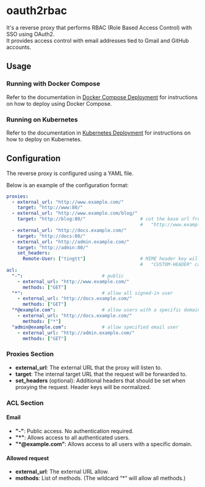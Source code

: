 # oauth2rbac

It's a reverse proxy that performs RBAC (Role Based Access Control) with SSO using OAuth2.  
It provides access control with email addresses tied to Gmail and GitHub accounts.

## Usage

### Running with Docker Compose

Refer to the documentation in [Docker Compose Deployment](.docs/deploy/docker/README.md) for instructions on how to deploy using Docker Compose.

### Running on Kubernetes

Refer to the documentation in [Kubernetes Deployment](.docs/deploy/k8s/README.md) for instructions on how to deploy on Kubernetes.


## Configuration

The reverse proxy is configured using a YAML file.

Below is an example of the configuration format:

```yaml
proxies:
  - external_url: "http://www.example.com/"
    target: "http://www:80/"
  - external_url: "http://www.example.com/blog/"
    target: "http://blog:80/"                    # cut the base url from request path with trailing slash "target"
                                                 #   "http://www.example.com/blog/1" proxy to "http:/blog:80/1"
  - external_url: "http://docs.example.com/"
    target: "http://docs:80/"
  - external_url: "http://admin.example.com/"
    target: "http://admin:80/"
    set_headers:
      Remote-User: ["tingtt"]                    # MIME header key will be normalized
                                                 #   "CUSTOM-HEADER" canonicalize to "Custom-Header"
acl:
  "-":                             # public
    - external_url: "http://www.example.com/"
      methods: ["GET"]
  "*":                             # allow all signed-in user
    - external_url: "http://docs.example.com/"
      methods: ["GET"]
  "*@example.com":                 # allow users with a specific domain
    - external_url: "http://docs.example.com/"
      methods: ["*"]
  "admin@example.com":             # allow specified email user
    - external_url: "http://admin.example.com/"
      methods: ["GET"]
```

### Proxies Section

- **external_url**: The external URL that the proxy will listen to.
- **target**: The internal target URL that the request will be forwarded to.
- **set_headers** (optional): Additional headers that should be set when proxying the request. Header keys will be normalized.

### ACL Section

#### Email

- **"-"**: Public access. No authentication required.
- **"*"**: Allows access to all authenticated users.
- **"*@example.com"**: Allows access to all users with a specific domain.

#### Allowed request

- **external_url**: The external URL allow.
- **mothods**: List of methods. (The wildcard “*” will allow all methods.)
